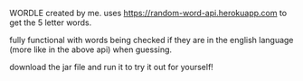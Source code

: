 WORDLE created by me.
uses https://random-word-api.herokuapp.com to get the 5 letter words.


fully functional with words being checked if they are in the english language (more like in the above api) when guessing.


download the jar file and run it to try it out for yourself!
